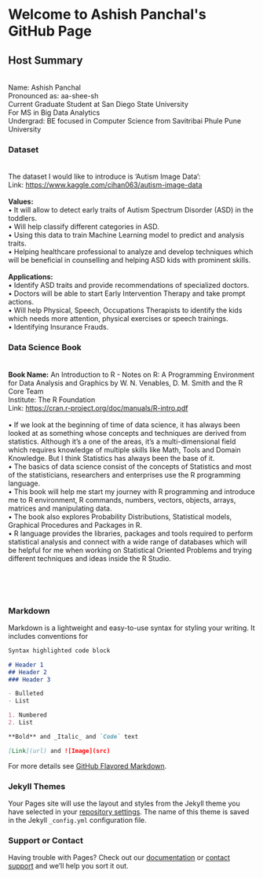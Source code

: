 # Welcome to Ashish Panchal's GitHub Page 

## Host Summary <br>
 <br>
Name: Ashish Panchal <br>
Pronounced as: aa-shee-sh <br>
Current Graduate Student at San Diego State University <br>
For MS in Big Data Analytics <br>
Undergrad: BE focused in Computer Science from Savitribai Phule Pune University <br>

### Dataset <br><br>

The dataset I would like to introduce is ‘Autism Image Data’: <br>
Link: https://www.kaggle.com/cihan063/autism-image-data <br><br>
**Values:** <br>
•	It will allow to detect early traits of Autism Spectrum Disorder (ASD) in the toddlers. <br>
•	Will help classify different categories in ASD.<br>
•	Using this data to train Machine Learning model to predict and analysis traits.<br>
•	Helping healthcare professional to analyze and develop techniques which will be beneficial in counselling and helping ASD kids with prominent skills.<br><br>
**Applications:** <br>
•	Identify ASD traits and provide recommendations of specialized doctors.<br>
•	Doctors will be able to start Early Intervention Therapy and take prompt actions.<br>
•	Will help Physical, Speech, Occupations Therapists to identify the kids which needs more attention, physical exercises or speech trainings.<br>
•	Identifying Insurance Frauds.<br>

### Data Science Book <br><br>
**Book Name:** An Introduction to R - Notes on R: A Programming Environment for Data Analysis and Graphics by W. N. Venables, D. M. Smith and the R Core Team<br>
Institute: The R Foundation<br>
Link: https://cran.r-project.org/doc/manuals/R-intro.pdf<br><br>
• If we look at the beginning of time of data science, it has always been looked at as something whose concepts and techniques are derived from statistics. Although it’s a one of the areas, it’s a multi-dimensional field which requires knowledge of multiple skills like Math, Tools and Domain Knowledge. But I think Statistics has always been the base of it.<br>
• The basics of data science consist of the concepts of Statistics and most of the statisticians, researchers and enterprises use the R programming language.<br>
• This book will help me start my journey with R programming and introduce me to R environment, R commands, numbers, vectors, objects, arrays, matrices and manipulating data.<br>
• The book also explores Probability Distributions, Statistical models, Graphical Procedures and Packages in R.<br>
• R language provides the libraries, packages and tools required to perform statistical analysis and connect with a wide range of databases which will be helpful for me when working on Statistical Oriented Problems and trying different techniques and ideas inside the R Studio.<br>

<br><br><br>


### Markdown

Markdown is a lightweight and easy-to-use syntax for styling your writing. It includes conventions for

```markdown
Syntax highlighted code block

# Header 1
## Header 2
### Header 3

- Bulleted
- List

1. Numbered
2. List

**Bold** and _Italic_ and `Code` text

[Link](url) and ![Image](src)
```

For more details see [GitHub Flavored Markdown](https://guides.github.com/features/mastering-markdown/).

### Jekyll Themes

Your Pages site will use the layout and styles from the Jekyll theme you have selected in your [repository settings](https://github.com/apanchal8746/apanchal8746.github.io/settings/pages). The name of this theme is saved in the Jekyll `_config.yml` configuration file.

### Support or Contact

Having trouble with Pages? Check out our [documentation](https://docs.github.com/categories/github-pages-basics/) or [contact support](https://support.github.com/contact) and we’ll help you sort it out.
